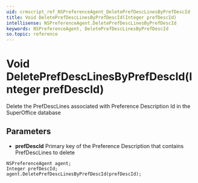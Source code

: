 ```yaml
---
uid: crmscript_ref_NSPreferenceAgent_DeletePrefDescLinesByPrefDescId
title: Void DeletePrefDescLinesByPrefDescId(Integer prefDescId)
intellisense: NSPreferenceAgent.DeletePrefDescLinesByPrefDescId
keywords: NSPreferenceAgent, DeletePrefDescLinesByPrefDescId
so.topic: reference
---
```


# Void DeletePrefDescLinesByPrefDescId(Integer prefDescId)

Delete the PrefDescLines associated with Preference Description Id in the SuperOffice database

## Parameters

* **prefDescId** Primary key of the Preference Description that contains PrefDescLines to delete

```crmscript
NSPreferenceAgent agent;
Integer prefDescId;
agent.DeletePrefDescLinesByPrefDescId(prefDescId);
```

